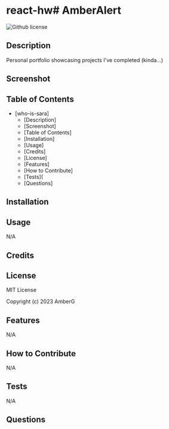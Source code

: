 # react-hw# AmberAlert
![Github license](https://img.shields.io/static/v1?label=License&message=MIT&color=brightgreen)

## Description 
Personal portfolio showcasing projects I've completed (kinda...)

## Screenshot

  
## Table of Contents
    
- [who-is-sara]
  - [Description]
  - [Screenshot]
  - [Table of Contents]
  - [Installation]
  - [Usage]
  - [Credits]
  - [License]
  - [Features]
  - [How to Contribute]
  - [Tests](
  - [Questions]

  
## Installation

  
  
## Usage
N/A
   
  
## Credits

  
  
## License
MIT License

Copyright (c) 2023 AmberG




## Features
N/A


## How to Contribute
N/A  

  

## Tests
N/A


## Questions

